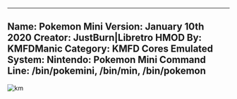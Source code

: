 -----------------------
Name: Pokemon Mini
Version: January 10th 2020
Creator: JustBurn|Libretro
HMOD By: KMFDManic
Category: KMFD Cores
Emulated System: Nintendo: Pokemon Mini
Command Line: /bin/pokemini, /bin/min, /bin/pokemon
-----------------------
![km](https://i.imgur.com/qPeCOpD.png)
 